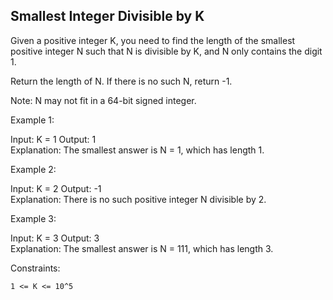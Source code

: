 ## Smallest Integer Divisible by K

Given a positive integer K, you need to find the length of the smallest positive integer N such that N is divisible by K, and N only contains the digit 1.

Return the length of N. If there is no such N, return -1.

Note: N may not fit in a 64-bit signed integer.

 

Example 1:

Input: K = 1
Output: 1  
Explanation: The smallest answer is N = 1, which has length 1.  

Example 2:

Input: K = 2
Output: -1  
Explanation: There is no such positive integer N divisible by 2.  

Example 3:

Input: K = 3
Output: 3  
Explanation: The smallest answer is N = 111, which has length 3.  

 

Constraints:

    1 <= K <= 10^5

